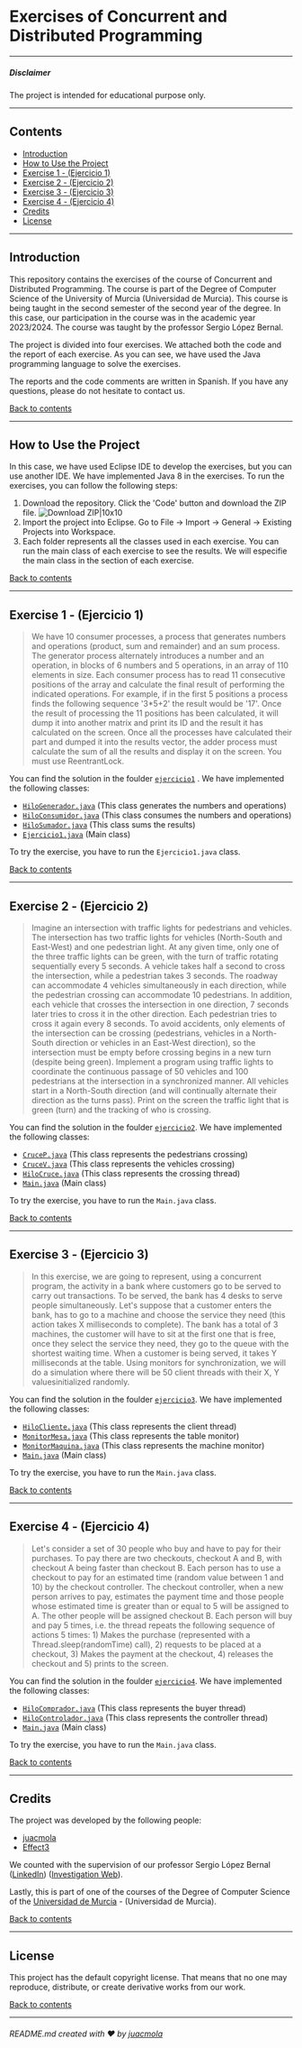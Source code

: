 # Exercises of Concurrent and Distributed Programming 
---
##### Disclaimer
The project is intended for educational purpose only.

---
## Contents
- [Introduction](#introduction)
- [How to Use the Project](#how-to-use-the-project)
- [Exercise 1 - (Ejercicio 1)](#exercise-1---ejercicio-1)
- [Exercise 2 - (Ejercicio 2)](#exercise-2---ejercicio-2)
- [Exercise 3 - (Ejercicio 3)](#exercise-3---ejercicio-3)
- [Exercise 4 - (Ejercicio 4)](#exercise-4---ejercicio-4)
- [Credits](#credits)
- [License](#license)

---
## Introduction
This repository contains the exercises of the course of Concurrent and Distributed Programming. The course is part of the Degree of Computer Science of the University of Murcia (Universidad de Murcia). This course is being taught in the second semester of the second year of the degree. In this case, our participation in the course was in the academic year 2023/2024. The course was taught by the professor Sergio López Bernal.

The project is divided into four exercises. We attached both the code and the report of each exercise. As you can see, we have used the Java programming language to solve the exercises.

The reports and the code comments are written in Spanish. If you have any questions, please do not hesitate to contact us.

[Back to contents](#contents)

---
## How to Use the Project
In this case, we have used Eclipse IDE to develop the exercises, but you can use another IDE. We have implemented Java 8 in the exercises. 
To run the exercises, you can follow the following steps:
1. Download the repository. Click the 'Code' button and download the ZIP file.
![Download ZIP|10x10](./images/download_zip.png)
2. Import the project into Eclipse. Go to File -> Import -> General -> Existing Projects into Workspace.
3. Each folder represents all the classes used in each exercise. You can run the main class of each exercise to see the results. We will especifie the main class in the section of each exercise.

[Back to contents](#contents)

---
## Exercise 1 - (Ejercicio 1)
>We have 10 consumer processes, a process that generates numbers and operations (product, sum and remainder) and an sum process.
The generator process alternately introduces a number and an operation, in blocks of 6 numbers and 5 operations, in an array of 110 elements in size.
Each consumer process has to read 11 consecutive positions of the array and calculate the final result of performing the indicated operations. For example, if in the first 5 positions a process finds the following sequence '3*5+2' the result would be '17'. Once the result of processing the 11 positions has been calculated, it will dump it into another matrix and print its ID and the result it has calculated on the screen. Once all the processes have calculated their part and dumped it into the results vector, the adder process must calculate the sum of all the results and display it on the screen. You must use ReentrantLock.

You can find the solution in the foulder [`ejercicio1`](./Boletin/src/ejercicio1) . We have implemented the following classes:
- [`HiloGenerador.java`](./Boletin/src/ejercicio1/HiloGenerador.java) (This class generates the numbers and operations)
- [`HiloConsumidor.java`](./Boletin/src/ejercicio1/HiloConsumidor.java) (This class consumes the numbers and operations)
- [`HiloSumador.java`](./Boletin/src/ejercicio1/HiloSumador.java) (This class sums the results)
- [`Ejercicio1.java`](./Boletin/src/ejercicio1/Ejercicio1.java) (Main class)

To try the exercise, you have to run the `Ejercicio1.java` class.

[Back to contents](#contents)

---
## Exercise 2 - (Ejercicio 2)
>Imagine an intersection with traffic lights for pedestrians and vehicles. The intersection has two traffic lights for vehicles (North-South and East-West) and one pedestrian light.
At any given time, only one of the three traffic lights can be green, with the turn of traffic rotating sequentially every 5 seconds.
A vehicle takes half a second to cross the intersection, while a pedestrian takes 3 seconds. The roadway can accommodate 4 vehicles simultaneously in each direction, while the pedestrian crossing can accommodate 10 pedestrians. In addition, each vehicle that crosses the intersection in one direction, 7 seconds later tries to cross it in the other direction. Each pedestrian tries to cross it again every 8 seconds. To avoid accidents, only elements of the intersection can be crossing (pedestrians, vehicles in a North-South direction or vehicles in an East-West direction), so the intersection must be empty before crossing begins in a new turn (despite being green).
Implement a program using traffic lights to coordinate the continuous passage of 50 vehicles and 100 pedestrians at the intersection in a synchronized manner. All vehicles start in a North-South direction (and will continually alternate their direction as the turns pass). Print on the screen the traffic light that is green (turn) and the tracking of who is crossing.

You can find the solution in the foulder [`ejercicio2`](./Boletin/src/ejercicio2). We have implemented the following classes:
- [`CruceP.java`](./Boletin/src/ejercicio2/CruceP.java) (This class represents the pedestrians crossing)
- [`CruceV.java`](./Boletin/src/ejercicio2/CruceV.java) (This class represents the vehicles crossing)
- [`HiloCruce.java`](./Boletin/src/ejercicio2/HiloCruce.java) (This class represents the crossing thread)
- [`Main.java`](./Boletin/src/ejercicio2/Main.java) (Main class)
  
To try the exercise, you have to run the `Main.java` class.

[Back to contents](#contents)

---
## Exercise 3 - (Ejercicio 3)
>In this exercise, we are going to represent, using a concurrent program, the activity in a bank where customers go to be served to carry out transactions. To be served, the bank has 4 desks to serve people simultaneously. Let's suppose that a customer enters the bank, has to go to a machine and choose the service they need (this action takes X milliseconds to complete). The bank has a total of 3 machines, the customer will have to sit at the first one that is free, once they select the service they need, they go to the queue with the shortest waiting time. When a customer is being served, it takes Y milliseconds at the table. Using monitors for synchronization, we will do a simulation where there will be 50 client threads with their X, Y values ​​initialized randomly.

You can find the solution in the foulder [`ejercicio3`](./Boletin/src/ejercicio3). We have implemented the following classes:
- [`HiloCliente.java`](./Boletin/src/ejercicio3/HiloCliente.java) (This class represents the client thread)
- [`MonitorMesa.java`](./Boletin/src/ejercicio3/MonitorMesa.java) (This class represents the table monitor)
- [`MonitorMaquina.java`](./Boletin/src/ejercicio3/MonitorMaquina.java) (This class represents the machine monitor)
- [`Main.java`](./Boletin/src/ejercicio3/Main.java) (Main class)

To try the exercise, you have to run the `Main.java` class.

[Back to contents](#contents)

---
## Exercise 4 - (Ejercicio 4)
>Let's consider a set of 30 people who buy and have to pay for their purchases. To pay there are two checkouts, checkout A and B, with checkout A being faster than checkout B. Each person has to use a checkout to pay for an estimated time (random value between 1 and 10) by the checkout controller. The checkout controller, when a new person arrives to pay, estimates the payment time and those people whose estimated time is greater than or equal to 5 will be assigned to A. The other people will be assigned checkout B. Each person will buy and pay 5 times, i.e. the thread repeats the following sequence of actions 5 times: 1) Makes the purchase (represented with a Thread.sleep(randomTime) call), 2) requests to be placed at a checkout, 3) Makes the payment at the checkout, 4) releases the checkout and 5) prints to the screen.

You can find the solution in the foulder [`ejercicio4`](./Boletin/src/ejercicio4). We have implemented the following classes:
- [`HiloComprador.java`](./Boletin/src/ejercicio4/HiloComprador.java) (This class represents the buyer thread)
- [`HiloControlador.java`](./Boletin/src/ejercicio4/HiloControlador.java) (This class represents the controller thread)
- [`Main.java`](./Boletin/src/ejercicio4/Main.java) (Main class)

To try the exercise, you have to run the `Main.java` class.

[Back to contents](#contents)

---
## Credits
The project was developed by the following people:

- [juacmola](https://github.com/juacmola)
- [Effect3](https://github.com/Effect3)

We counted with the supervision of our professor Sergio López Bernal ([LinkedIn](https://www.linkedin.com/in/slopezbernal/?originalSubdomain=es)) ([Investigation Web](https://portalinvestigacion.um.es/investigadores/815441/detalle)).

Lastly, this is part of one of the courses of the Degree of Computer Science of the [Universidad de Murcia](https://www.um.es/web/estudios/grados/informatica) - (Universidad de Murcia).

[Back to contents](#contents)

---
## License
This project has the default copyright license. That means that no one may reproduce, distribute, or create derivative works from our work.

[Back to contents](#contents)

---
###### README.md created with ❤️ by [juacmola](https://github.com/juacmola)
